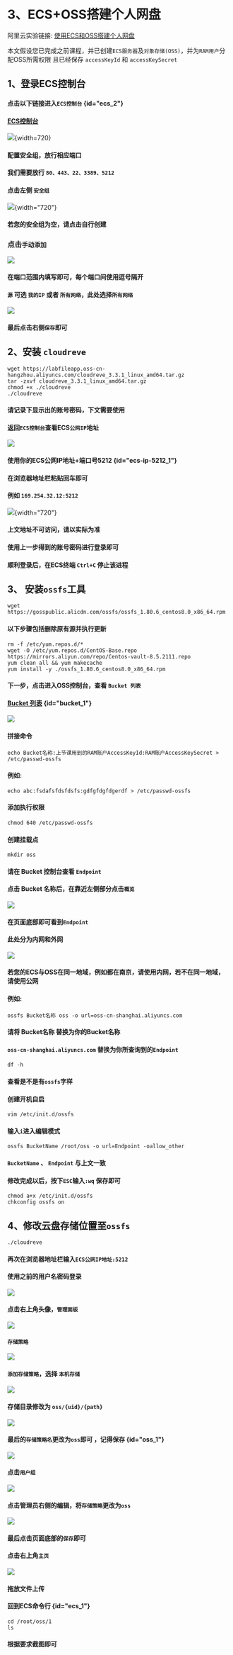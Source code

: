 # 3、ECS+OSS搭建个人网盘
阿里云实验链接: <a href="https://developer.aliyun.com/adc/scenario/43c2957814ab40a0917e482f16780cff?spm=a2c6h.13858375.devcloud-scene-list.4.31304090Dv3l9o">使用ECS和OSS搭建个人网盘</a>

本文假设您已完成之前课程，并已创建`ECS服务器`及`对象存储(OSS)`，并为`RAM用户`分配OSS所需权限
且已经保存 `accessKeyId` 和 `accessKeySecret`

## 1、登录ECS控制台
#### 点击以下链接进入`ECS控制台` {id="ecs_2"}
#### <a href="https://ecs.console.aliyun.com/home">ECS控制台</a>
![](image1.png){width=720}

#### 配置安全组，放行相应端口
#### 我们需要放行 `80、443、22、3389、5212`
#### 点击左侧 `安全组`
![](image2.png){width="720"}
#### 若您的安全组为空，请点击自行创建

### 点击`手动添加`
![](image3.png)
#### 在端口范围内填写即可，每个端口间使用逗号隔开

#### `源` 可选 `我的IP` 或者 `所有网络`，此处选择`所有网络`
![](image4.png)

#### 最后点击右侧`保存`即可

## 2、安装 `cloudreve`

```console
wget https://labfileapp.oss-cn-hangzhou.aliyuncs.com/cloudreve_3.3.1_linux_amd64.tar.gz
tar -zxvf cloudreve_3.3.1_linux_amd64.tar.gz
chmod +x ./cloudreve
./cloudreve
```

#### 请记录下显示出的账号密码，下文需要使用

#### 返回`ECS控制台`查看ECS`公网IP`地址
![](image6.png)
#### 使用你的ECS公网IP地址+端口号5212 {id="ecs-ip-5212_1"}

#### 在浏览器地址栏粘贴回车即可

#### 例如 `169.254.32.12:5212`

![](image7.png){width="720"}

#### 上文地址不可访问，请以实际为准

#### 使用上一步得到的账号密码进行登录即可

#### 顺利登录后，在ECS终端 `Ctrl+C` 停止该进程

## 3、 安装`ossfs`工具
```console
wget https://gosspublic.alicdn.com/ossfs/ossfs_1.80.6_centos8.0_x86_64.rpm
```

#### 以下步骤包括删除原有源并执行更新

```console
rm -f /etc/yum.repos.d/*
wget -O /etc/yum.repos.d/CentOS-Base.repo https://mirrors.aliyun.com/repo/Centos-vault-8.5.2111.repo
yum clean all && yum makecache
yum install -y ./ossfs_1.80.6_centos8.0_x86_64.rpm
```

#### 下一步，点击进入OSS控制台，查看 `Bucket 列表`

#### <a href="https://oss.console.aliyun.com/bucket">Bucket 列表</a> {id="bucket_1"}
![](image8.png)

#### 拼接命令
```Console
echo Bucket名称:上节课用到的RAM账户AccessKeyId:RAM账户AccessKeySecret > /etc/passwd-ossfs

```

#### 例如: 
```Console
echo abc:fsdafsfdsfdsfs:gdfgfdgfdgerdf > /etc/passwd-ossfs

```

#### 添加执行权限
```Console
chmod 640 /etc/passwd-ossfs

```

#### 创建挂载点
```Console
mkdir oss
```


#### 请在 Bucket 控制台查看 `Endpoint`
#### 点击 Bucket 名称后，在靠近左侧部分点击`概览`
![](image9.png)

#### 在页面底部即可看到`Endpoint`
#### 此处分为内网和外网
![](image10.png)
#### 若您的ECS与OSS在同一地域，例如都在南京，请使用内网，若不在同一地域，请使用公网

#### 例如: 

```Console
ossfs Bucket名称 oss -o url=oss-cn-shanghai.aliyuncs.com
```

#### 请将 Bucket名称 替换为你的Bucket名称 

#### `oss-cn-shanghai.aliyuncs.com` 替换为你所查询到的`Endpoint`
```Console
df -h
```

#### 查看是不是有`ossfs`字样

#### 创建开机自启
```Console
vim /etc/init.d/ossfs
```

#### 输入`i`进入编辑模式
```Console
ossfs BucketName /root/oss -o url=Endpoint -oallow_other
```
#### `BucketName` 、 `Endpoint` 与上文一致

#### 修改完成以后，按下`ESC`输入`:wq` 保存即可
```Console
chmod a+x /etc/init.d/ossfs
chkconfig ossfs on
```


## 4、修改云盘存储位置至`ossfs`
```Console
./cloudreve
```
#### 再次在浏览器地址栏输入`ECS公网IP地址:5212`

#### 使用之前的用户名密码登录
![](image11.png)

#### 点击右上角头像，`管理面板`
![](image12.png)
#### `存储策略`
![](image13.png)
#### `添加存储策略`，选择 `本机存储`
![](image14.png)
#### 存储目录修改为 `oss/{uid}/{path}`
![](image15.png)
#### 最后的`存储策略名`更改为`oss`即可 ，记得保存 {id="oss_1"}
![](image16.png)
#### 点击`用户组`
![](image17.png)
#### 点击管理员右侧的编辑，将`存储策略`更改为`oss`
![](image18.png)
#### 最后点击页面底部的`保存`即可
#### 点击右上角`主页`
![](image19.png)
#### 拖放文件上传

#### 回到ECS命令行 {id="ecs_1"}
```console
cd /root/oss/1
ls
```

#### 根据要求截图即可